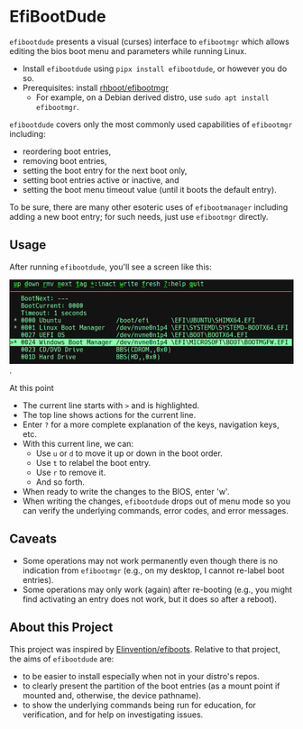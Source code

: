 # EfiBootDude
`efibootdude` presents a visual (curses) interface to `efibootmgr` which allows editing the bios
boot menu and parameters while running Linux.

* Install `efibootdude` using `pipx install efibootdude`, or however you do so.
* Prerequisites: install [rhboot/efibootmgr](https://github.com/rhboot/efibootmgr)
  * For example, on a Debian derived distro, use `sudo apt install efibootmgr`.


`efibootdude` covers only the most commonly used capabilities of `efibootmgr` including:
* reordering boot entries,
* removing boot entries,
* setting the boot entry for the next boot only,
* setting boot entries active or inactive, and
* setting the boot menu timeout value (until it boots the default entry).

To be sure, there are many other esoteric uses of `efibootmanager` including adding
a new boot entry; for such needs, just use `efibootmgr` directly.
  
## Usage
After running `efibootdude`, you'll see a screen like this:

![efibootdude-screenshot](https://github.com/joedefen/efibootdude/blob/main/images/efibootdude-screenshot.png?raw=true).

At this point
* The current line starts with `>` and is highlighted.
* The top line shows actions for the current line.
* Enter `?` for a more complete explanation of the keys, navigation keys, etc.
* With this current line, we can:
  * Use `u` or `d` to move it up or down in the boot order.
  * Use `t` to relabel the boot entry.
  * Use `r` to remove it.
  * And so forth.
* When ready to write the changes to the BIOS, enter 'w'.
* When writing the changes, `efibootdude` drops out of menu mode so you can
  verify the underlying commands, error codes, and error messages.

## Caveats
* Some operations may not work permanently even though there is no indication from `efibootmgr`
  (e.g., on my desktop, I cannot re-label boot entries).
* Some operations may only work (again) after re-booting (e.g., you might find activating
  an entry does not work, but it does so after a reboot).

## About this Project
This project was inspired by [Elinvention/efiboots](https://github.com/Elinvention/efiboots). Relative to that project, the aims of `efibootdude` are:
* to be easier to install especially when not in your distro's repos.
* to clearly present the partition of the boot entries (as a mount point if mounted and, otherwise, the device pathname).
* to show the underlying commands being run for education, for verification, and for help on investigating issues.
